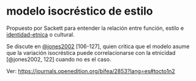 # modelo isocréstico de estilo

Propuesto por Sackett para entender la relación entre función, estilo e [identidad-etnica](identidad-etnica.md) o cultural.

Se discute en [@jones2002](@jones2002.md) [106-127], quien critica que el modelo asume que la variación isocréstica puede correlacionarse con la etnicidad [@jones2002, 122] cuando no es el caso.

Ver: https://journals.openedition.org/bifea/2853?lang=es#tocto1n2
